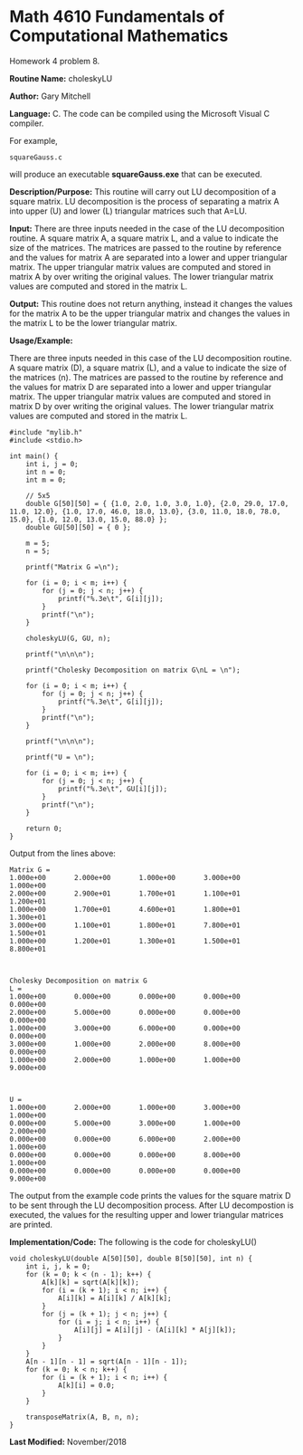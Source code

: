 # Math 4610 Fundamentals of Computational Mathematics
Homework 4 problem 8.

**Routine Name:**           choleskyLU

**Author:** Gary Mitchell

**Language:** C. The code can be compiled using the Microsoft Visual C compiler.

For example,

    squareGauss.c

will produce an executable **squareGauss.exe** that can be executed.

**Description/Purpose:** This routine will carry out LU decomposition of a square matrix. LU decomposition is the process of separating a matrix A into upper (U) and lower (L) triangular matrices such that A=LU.

**Input:** There are three inputs needed in the case of the LU decomposition routine. A square matrix A, a square matrix L, and a value to indicate the size of the matrices. The matrices are passed to the routine by reference and the values for matrix A are separated into a lower and upper triangular matrix. The upper triangular matrix values are computed and stored in matrix A by over writing the original values. The lower triangular matrix values are computed and stored in the matrix L. 

**Output:** This routine does not return anything, instead it changes the values for the matrix A to be the upper triangular matrix and changes the values in the matrix L to be the lower triangular matrix.

**Usage/Example:**

There are three inputs needed in this case of the LU decomposition routine. A square matrix (D), a square matrix (L), and a value to indicate the size of the matrices (n). The matrices are passed to the routine by reference and the values for matrix D are separated into a lower and upper triangular matrix. The upper triangular matrix values are computed and stored in matrix D by over writing the original values. The lower triangular matrix values are computed and stored in the matrix L.

    #include "mylib.h"
    #include <stdio.h>

    int main() {
        int i, j = 0;
        int n = 0;
        int m = 0;

        // 5x5
        double G[50][50] = { {1.0, 2.0, 1.0, 3.0, 1.0}, {2.0, 29.0, 17.0, 11.0, 12.0}, {1.0, 17.0, 46.0, 18.0, 13.0}, {3.0, 11.0, 18.0, 78.0, 15.0}, {1.0, 12.0, 13.0, 15.0, 88.0} };
        double GU[50][50] = { 0 };

        m = 5;
        n = 5;

        printf("Matrix G =\n");

        for (i = 0; i < m; i++) {
            for (j = 0; j < n; j++) {
                printf("%.3e\t", G[i][j]);
            }
            printf("\n");
        }

        choleskyLU(G, GU, n);

        printf("\n\n\n");

        printf("Cholesky Decomposition on matrix G\nL = \n");

        for (i = 0; i < m; i++) {
            for (j = 0; j < n; j++) {
                printf("%.3e\t", G[i][j]);
            }
            printf("\n");
        }

        printf("\n\n\n");

        printf("U = \n");

        for (i = 0; i < m; i++) {
            for (j = 0; j < n; j++) {
                printf("%.3e\t", GU[i][j]);
            }
            printf("\n");
        }
        
        return 0;
    }

Output from the lines above:

    Matrix G =
    1.000e+00       2.000e+00       1.000e+00       3.000e+00       1.000e+00
    2.000e+00       2.900e+01       1.700e+01       1.100e+01       1.200e+01
    1.000e+00       1.700e+01       4.600e+01       1.800e+01       1.300e+01
    3.000e+00       1.100e+01       1.800e+01       7.800e+01       1.500e+01
    1.000e+00       1.200e+01       1.300e+01       1.500e+01       8.800e+01



    Cholesky Decomposition on matrix G
    L =
    1.000e+00       0.000e+00       0.000e+00       0.000e+00       0.000e+00
    2.000e+00       5.000e+00       0.000e+00       0.000e+00       0.000e+00
    1.000e+00       3.000e+00       6.000e+00       0.000e+00       0.000e+00
    3.000e+00       1.000e+00       2.000e+00       8.000e+00       0.000e+00
    1.000e+00       2.000e+00       1.000e+00       1.000e+00       9.000e+00



    U =
    1.000e+00       2.000e+00       1.000e+00       3.000e+00       1.000e+00
    0.000e+00       5.000e+00       3.000e+00       1.000e+00       2.000e+00
    0.000e+00       0.000e+00       6.000e+00       2.000e+00       1.000e+00
    0.000e+00       0.000e+00       0.000e+00       8.000e+00       1.000e+00
    0.000e+00       0.000e+00       0.000e+00       0.000e+00       9.000e+00

The output from the example code prints the values for the square matrix D to be sent through the LU decomposition process. After LU decompostion is executed, the values for the resulting upper and lower triangular matrices are printed.

**Implementation/Code:** The following is the code for choleskyLU()

    void choleskyLU(double A[50][50], double B[50][50], int n) {
        int i, j, k = 0;
        for (k = 0; k < (n - 1); k++) {
            A[k][k] = sqrt(A[k][k]);
            for (i = (k + 1); i < n; i++) {
                A[i][k] = A[i][k] / A[k][k];
            }
            for (j = (k + 1); j < n; j++) {
                for (i = j; i < n; i++) {
                    A[i][j] = A[i][j] - (A[i][k] * A[j][k]);
                }
            }
        }
        A[n - 1][n - 1] = sqrt(A[n - 1][n - 1]);
        for (k = 0; k < n; k++) {
            for (i = (k + 1); i < n; i++) {
                A[k][i] = 0.0;
            }
        }

        transposeMatrix(A, B, n, n);
    }

**Last Modified:** November/2018
